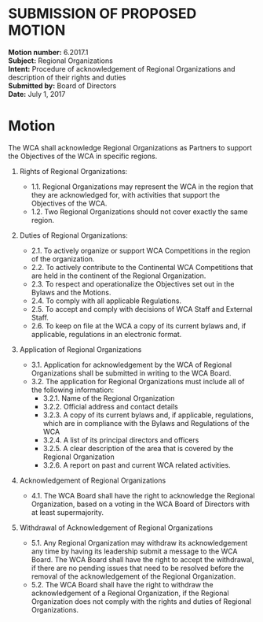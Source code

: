 # SUBMISSION OF PROPOSED MOTION

**Motion number:** 6.2017.1  
**Subject:** Regional Organizations  
**Intent:** Procedure of acknowledgement of Regional Organizations and description of their rights and duties  
**Submitted by:** Board of Directors  
**Date:** July 1, 2017  

# Motion

The WCA shall acknowledge Regional Organizations as Partners to support the Objectives of the WCA in specific regions.

1. Rights of Regional Organizations:
   - 1.1. Regional Organizations may represent the WCA in the region that they are acknowledged for, with activities that support the Objectives of the WCA.
   - 1.2. Two Regional Organizations should not cover exactly the same region.

2. Duties of Regional Organizations:
   - 2.1. To actively organize or support WCA Competitions in the region of the organization.
   - 2.2. To actively contribute to the Continental WCA Competitions that are held in the continent of the Regional Organization.
   - 2.3. To respect and operationalize the Objectives set out in the Bylaws and the Motions.
   - 2.4. To comply with all applicable Regulations.
   - 2.5. To accept and comply with decisions of WCA Staff and External Staff.
   - 2.6. To keep on file at the WCA a copy of its current bylaws and, if applicable, regulations in an electronic format.

3. Application of Regional Organizations
   - 3.1. Application for acknowledgement by the WCA of Regional Organizations shall be submitted in writing to the WCA Board.
   - 3.2. The application for Regional Organizations must include all of the following information:
      - 3.2.1. Name of the Regional Organization
      - 3.2.2. Official address and contact details
      - 3.2.3. A copy of its current bylaws and, if applicable, regulations, which are in compliance with the Bylaws and Regulations of the WCA
      - 3.2.4. A list of its principal directors and officers
      - 3.2.5. A clear description of the area that is covered by the Regional Organization
      - 3.2.6. A report on past and current WCA related activities.

4. Acknowledgement of Regional Organizations
   - 4.1. The WCA Board shall have the right to acknowledge the Regional Organization, based on a voting in the WCA Board of Directors with at least supermajority.

5. Withdrawal of Acknowledgement of Regional Organizations
   - 5.1. Any Regional Organization may withdraw its acknowledgement any time by having its leadership submit a message to the WCA Board. The WCA Board shall have the right to accept the withdrawal, if there are no pending issues that need to be resolved before the removal of the acknowledgement of the Regional Organization.
   - 5.2. The WCA Board shall have the right to withdraw the acknowledgement of a Regional Organization, if the Regional Organization does not comply with the rights and duties of Regional Organizations.
